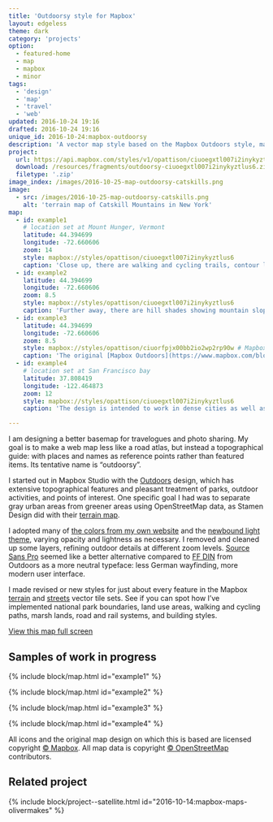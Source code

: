 ```yaml
---
title: 'Outdoorsy style for Mapbox'
layout: edgeless
theme: dark
category: 'projects'
option:
  - featured-home
  - map
  - mapbox
  - minor
tags:
  - 'design'
  - 'map'
  - 'travel'
  - 'web'
updated: 2016-10-24 19:16
drafted: 2016-10-24 19:16
unique_id: 2016-10-24:mapbox-outdoorsy
description: 'A vector map style based on the Mapbox Outdoors style, made with Mapbox Studio.'
project:
  url: https://api.mapbox.com/styles/v1/opattison/ciuoegxtl007i2inykyztlus6.html?title=true&access_token=pk.eyJ1Ijoib3BhdHRpc29uIiwiYSI6Il9DU3p1MEkifQ.3cvRQB5hVIONMpDAflBUNw#12/44.394699/-72.660606
  download: /resources/fragments/outdoorsy-ciuoegxtl007i2inykyztlus6.zip
  filetype: '.zip'
image_index: /images/2016-10-25-map-outdoorsy-catskills.png
image:
  - src: /images/2016-10-25-map-outdoorsy-catskills.png
    alt: 'terrain map of Catskill Mountains in New York'
map:
  - id: example1
    # location set at Mount Hunger, Vermont
    latitude: 44.394699
    longitude: -72.660606
    zoom: 14
    style: mapbox://styles/opattison/ciuoegxtl007i2inykyztlus6
    caption: 'Close up, there are walking and cycling trails, contour lines indicating elevation, park and building outlines, and landscape types.'
  - id: example2
    latitude: 44.394699
    longitude: -72.660606
    zoom: 8.5
    style: mapbox://styles/opattison/ciuoegxtl007i2inykyztlus6
    caption: 'Further away, there are hill shades showing mountain slopes, and a delicate color palette that matches this site’s design.'
  - id: example3
    latitude: 44.394699
    longitude: -72.660606
    zoom: 8.5
    style: mapbox://styles/opattison/ciuorfpjx00bb2io2wp2rp90w # Mapbox Outdoors
    caption: 'The original [Mapbox Outdoors](https://www.mapbox.com/blog/outdoors-design/) style for comparison.'
  - id: example4
    # location set at San Francisco bay
    latitude: 37.808419
    longitude: -122.464873
    zoom: 12
    style: mapbox://styles/opattison/ciuoegxtl007i2inykyztlus6
    caption: 'The design is intended to work in dense cities as well as mountain slopes and rural areas.'

---
```


I am designing a better basemap for travelogues and photo sharing. My goal is to make a web map less like a road atlas, but instead a topographical guide: with places and names as reference points rather than featured items. Its tentative name is “outdoorsy”.

I started out in Mapbox Studio with the [Outdoors](https://www.mapbox.com/blog/outdoors-design/) design, which has extensive topographical features and pleasant treatment of parks, outdoor activities, and points of interest. One specific goal I had was to separate gray urban areas from greener areas using OpenStreetMap data, as Stamen Design did with their [terrain map](http://maps.stamen.com/terrain/#12/37.7706/-122.3782).

I adopted many of [the colors from my own website](/patterns/color/) and the [newbound light theme](https://github.com/opattison/newbound-light-syntax), varying opacity and lightness as necessary. I removed and cleaned up some layers, refining outdoor details at different zoom levels. [Source Sans Pro](http://adobe-fonts.github.io/source-sans-pro/) seemed like a better alternative compared to [FF DIN](https://www.fontshop.com/families/ff-din) from Outdoors as a more neutral typeface: less German wayfinding, more modern user interface.

I made revised or new styles for just about every feature in the Mapbox [terrain](https://www.mapbox.com/vector-tiles/mapbox-terrain/) and [streets](https://www.mapbox.com/vector-tiles/mapbox-streets-v7/) vector tile sets. See if you can spot how I’ve implemented national park boundaries, land use areas, walking and cycling paths, marsh lands, road and rail systems, and building styles.

<a class="action" href="https://api.mapbox.com/styles/v1/opattison/ciuoegxtl007i2inykyztlus6.html?title=true&access_token=pk.eyJ1Ijoib3BhdHRpc29uIiwiYSI6Il9DU3p1MEkifQ.3cvRQB5hVIONMpDAflBUNw#12/44.394699/-72.660606">View this map full screen</a>

## Samples of work in progress

{% include block/map.html id="example1" %}

{% include block/map.html id="example2" %}

{% include block/map.html id="example3" %}

{% include block/map.html id="example4" %}

All icons and the original map design on which this is based are licensed copyright [© Mapbox](https://www.mapbox.com/about/maps/). All map data is copyright [© OpenStreetMap](http://www.openstreetmap.org/copyright) contributors.

## Related project

{% include block/project--satellite.html id="2016-10-14:mapbox-maps-olivermakes" %}
